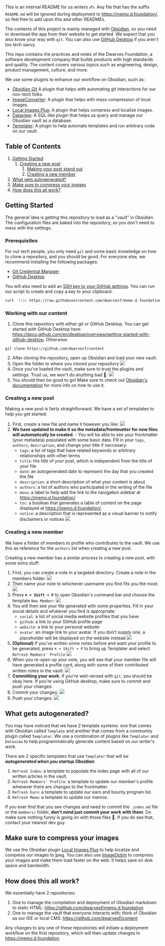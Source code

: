 This is an internal README for us writers ✍️. Any file that has the suffix `README.md` will be ignored during deployment to <https://memo.d.foundation/>, so feel free to add upon this and other READMEs.

The contents of this project is mainly managed with [Obsidian](https://obsidian.md/), so you need to download the app from their website to get started. We expect that you also know your way with `git`. You can also use [GitHub Desktop](https://desktop.github.com/) if you aren't too tech savvy.

This repo contains the practices and notes of the Dwarves Foundation, a software development company that builds products with high standards and quality. The content covers various topics such as engineering, design, product management, culture, and more.

We use some plugins to enhance our workflow on Obsidian, such as:

- [Obsidian Git](https://github.com/denolehov/obsidian-git) A plugin that helps with automating git interactions for our non-tech folks.
- [ImageConverter](https://github.com/xryul/obsidian-image-converter): A plugin that helps with mass compression of local images.
- [Local Images Plus](https://github.com/Sergei-Korneev/obsidian-local-images-plus): A plugin that helps compress and localize images.
- [Dataview](https://github.com/blacksmithgu/obsidian-dataview): A SQL-like plugin that helps us query and manage our Obsidian vault as a database.
- [Templater](https://github.com/SilentVoid13/Templater): A plugin to help automate templates and run arbitrary code on our vault.

## Table of Contents

1. [Getting Started](#getting-started)
   1. [Creating a new post](#creating-a-new-post)
      1. [Making your post stand out](#making-your-post-stand-out)
      2. [Creating a new member](#creating-a-new-member)
2. [What gets autogenerated?](#what-gets-autogenerated)
3. [Make sure to compress your images](#make-sure-to-compress-your-images)
4. [How does this all work?](#how-does-this-all-work)

## Getting Started

The general idea is getting this repository to load as a "vault" in Obsidian. The configuration files are baked into the repository, so you don't need to mess with the settings.

### Prerequisites

For our tech people, you only need `git` and some basic knowledge on how to clone a repository, and you should be good. For everyone else, we recommend installing the following packages:

- [Git Credential Manager](https://github.com/git-ecosystem/git-credential-manager/blob/release/docs/install.md)
- [GitHub Desktop](https://desktop.github.com/)

You will also need to add an [SSH key to your GitHub settings](https://docs.github.com/en/authentication/connecting-to-github-with-ssh/adding-a-new-ssh-key-to-your-github-account). You can run our script to create and copy a key to your clipboard:

```sh
curl -fsSL https://raw.githubusercontent.com/dwarvesf/memo.d.foundation/main/ssh-keygen.sh | sh
```

### Working with our content

1. Clone this repository with either git or GitHub Desktop. You can get started with GitHub Desktop here: <https://docs.github.com/en/desktop/overview/getting-started-with-github-desktop>. Otherwise:

 ```
 git clone https://github.com/dwarvesf/content
 ```

2. After cloning the repository, open up Obsidian and load your new vault:
1. Open the folder to where you cloned your repository
    ![](assets/readme_loading-your-vault.webp)
2. Once you've loaded the vault, make sure to trust the plugins and settings. Trust us, we won't do anything bad 🙈:
       ![](assets/readme_trust-us.webp)
3. You should then be good to go! Make sure to check out [Obsidian's documentation](https://help.obsidian.md/Home) for more info on how to use it.

### Creating a new post

Making a new post is fairly straightforward. We have a set of templates to help you get started:

1. First, create a new file and name it however you like:
   ![](assets/readme_new-file.webp)
2. **We have updated to make it so the metadata/frontmatter for new files will automatically be created**. - You will be able to see your frontmatter (your metadata) populated with some basic data. Fill in your `tags`, `authors`, `description`, and change your title if neccesary:
   - `tags`: a list of tags that have related keywords or arbitrary relationships with other terms
   - `title`: the title of your post, which is independent from the title of your file
   - `date`: an autogenerated date to represent the day that you created the file
   - `description`: a short description of what your content is about
   - `authors`: a list of authors who participated in the writing of the file
   - `menu`: a label to help add the link to the navigation sidebar at <https://memo.d.foundation/>
   - `toc`: a boolean that generates a table of content on the page displayed at <https://memo.d.foundation/>
   - `notice`: a description that is represented as a visual banner to notify disclaimers or notices
   ![](assets/readme_new-post-with-template.webp)

### Creating a new member

We have a folder of members to profile who contributes to the vault. We use this as reference for the `authors` list when creating a new post.

Creating a new member has a similar process to creating a new post, with some extra stuff:

1. First, you can create a note in a targeted directory. Create a note in the members folder:
   ![](assets/readme_new-member-note.webp)
2. Then name your note to whichever username you find fits you the most:
   ![](assets/readme_member-neko-san.webp)
3. Press **`⌘ + Shift + P`** to open Obsidian's command bar and choose the template `New Member`:
   ![](assets/readme_templates-select-2.webp)
4. You will then see your file generated with some properties. Fill in your social details and whatever you find is appropriate:
   - `social`: a list of social media website profiles that you have
   - `github`: a link to your GitHub profile page
   - `website`: a link to your personal website
   - `avatar`: an image link to your avatar. If you don't supply one, a placeholder will be displayed on the website instead
   ![](assets/readme_fill-in-member-neko-san.webp)
5. **(Optional)** If you've written some notes before and want your profile to be generated, press `⌘ + Shift + P` to bring up Templater and select `Refresh Members' Profile`
   ![](assets/readme_templater-select.webp)
6. When you re-open up your note, you will see that your member file will have generated a profile card, along with some of their contributed written notes in the vault:
   ![](assets/readme_member-neko-san-generated-content.webp)
7. **Committing your work**: If you're well-versed with `git`, you should be okay here. If you're using GitHub desktop, make sure to commit and push your changes:
1. Commit your changes: ![](assets/readme_commit-changes-github-desktop.webp)
3. Push your changes: ![](assets/readme_push-origin-github-desktop.webp)

## What gets autogenerated?

You may have noticed that we have 2 template systems: one that comes with Obsidian called `Template` and another that comes from a community plugin called `Templater`. We use a combination of plugins like `Templater` and `Dataview` to help programmatically generate content based on our writer's work.

There are 2 specific templates that use `Templater` that will be ***autogenerated when you startup Obsidian***:

1. `Refresh Index`: a template to populate the index page with all of our written articles in the vault.
2. `Refresh Members' Profile`: a template to update our member's profile whenever there are changes to the frontmatter.
3. `Refresh Earn`: a template to update our earn and bounty program list.
4. `Refresh Memo`: a template to update our memos.

If you ever find that you see changes and need to commit the `_index.md` file or the `members/` folder, **don't mind just commit your work with them**. Do make sure nothing funny is going on with those files 👀. If you do see that, contact your nearest dev guy.

## Make sure to compress your images

We use the Obsidian plugin [Local Images Plus](https://github.com/Sergei-Korneev/obsidian-local-images-plus) to help localize and compress our images to jpeg. You can also use [ImageOptim](https://imageoptim.com/mac) to compress your images and make them load faster on the web. It helps save on disk space and bandwidth.

## How does this all work?

We essentially have 2 repositories:

1. One to manage the compilation and deployment of Obsidian markdown to static HTML: <https://github.com/dwarvesf/memo.d.foundation>
2. One to manage the vault that everyone interacts with; think of Obsidian as our IDE or local CMS: <https://github.com/dwarvesf/content>

Any changes to any one of these repositories will initiate a deployment workflow on the first repository, which will then update changes to <https://memo.d.foundation>.
